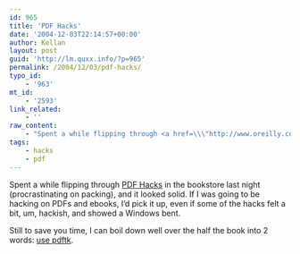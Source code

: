 ```yaml
---
id: 965
title: 'PDF Hacks'
date: '2004-12-03T22:14:57+00:00'
author: Kellan
layout: post
guid: 'http://lm.quxx.info/?p=965'
permalink: /2004/12/03/pdf-hacks/
typo_id:
    - '963'
mt_id:
    - '2593'
link_related:
    - ''
raw_content:
    - "Spent a while flipping through <a href=\\\"http://www.oreilly.com/catalog/pdfhks/\\\">PDF Hacks</a> in the bookstore last night (procrastinating on packing), and it looked solid.  If I was going to be hacking on PDFs and ebooks, I\\'d pick it up, even if some of the hacks felt a bit, um, hackish, and showed a Windows bent.\n\nStill to save you time, I can boil down well over the half the book into 2 words: <a href=\\\"http://www.accesspdf.com/pdftk/\\\">use pdftk</a>."
tags:
    - hacks
    - pdf
---
```


Spent a while flipping through [PDF Hacks](http://www.oreilly.com/catalog/pdfhks/) in the bookstore last night (procrastinating on packing), and it looked solid. If I was going to be hacking on PDFs and ebooks, I’d pick it up, even if some of the hacks felt a bit, um, hackish, and showed a Windows bent.

Still to save you time, I can boil down well over the half the book into 2 words: [use pdftk](http://www.accesspdf.com/pdftk/).